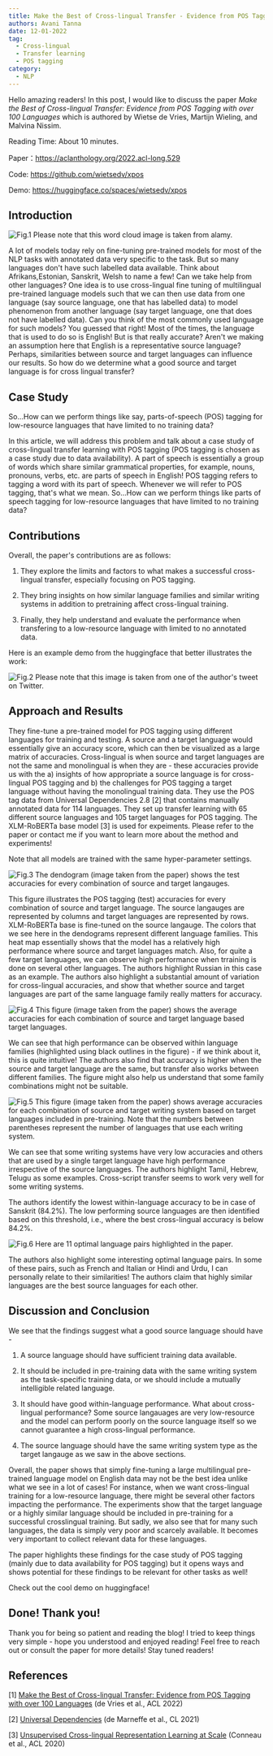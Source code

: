 ```yaml
---
title: Make the Best of Cross-lingual Transfer - Evidence from POS Tagging with over 100 Languages
authors: Avani Tanna
date: 12-01-2022
tag:
  - Cross-lingual
  - Transfer learning
  - POS tagging
category:
  - NLP
---
```


Hello amazing readers! In this post, I would like to discuss the paper *Make the Best of Cross-lingual Transfer: Evidence from POS Tagging with over 100 Languages* which is authored by Wietse de Vries, Martijn Wieling, and Malvina Nissim. 

Reading Time: About 10 minutes.

Paper：<https://aclanthology.org/2022.acl-long.529>

Code: <https://github.com/wietsedv/xpos>

Demo: <https://huggingface.co/spaces/wietsedv/xpos>

<!-- more -->
## Introduction


![Fig.1 Please note that this word cloud image is taken from alamy.](./fig1.jpeg)

A lot of models today rely on fine-tuning pre-trained models for most of the NLP tasks with annotated data very specific to the task. But so many languages don't have such labelled data available. Think about Afrikans,Estonian, Sanskrit, Welsh to name a few! Can we take help from other languages? One idea is to use cross-lingual fine tuning of multilingual pre-trained language models such that we can then use data from one language (say source language, one that has labelled data) to model phenomenon from another language (say target language, one that does not have labelled data). Can you think of the most commonly used language for such models? You guessed that right! Most of the times, the language that is used to do so is English! But is that really accurate? Aren't we making an assumption here that English is a representative source language? Perhaps, similarities between source and target languages can influence our results. So how do we determine what a good source and target language is for cross lingual transfer? 

## Case Study 

So...How can we perform things like say, parts-of-speech (POS) tagging for low-resource languages that have limited to no training data?

In this article, we will address this problem and talk about a case study of cross-lingual transfer learning with POS tagging (POS tagging is chosen as a case study due to data availability). A part of speech is essentially a group of words which share similar grammatical properties, for example, nouns, pronouns, verbs, etc. are parts of speech in English! POS tagging refers to tagging a word with its part of speech. Whenever we will refer to POS tagging, that's what we mean. So...How can we perform things like parts of speech tagging for low-resource languages that have limited to no training data? 

## Contributions

Overall, the paper's contributions are as follows:

1. They explore the limits and factors to what makes a successful cross-lingual transfer, especially focusing on POS tagging. 

2. They bring insights on how similar language families and similar writing systems in addition to pretraining affect cross-lingual training.

3. Finally, they help understand and evaluate the performance when transfering to a low-resource language with limited to no annotated data.

Here is an example demo from the huggingface that better illustrates the work:


![Fig.2 Please note that this image is taken from one of the author's tweet on Twitter.](./fig2.jpeg)


## Approach and Results

They fine-tune a pre-trained model for POS tagging using different languages for training and testing. A source and a target language would essentially give an accuracy score, which can then be visualized as a large matrix of accuracies. Cross-lingual is when source and target languages are not the same and monolingual is when they are - these accuracies provide us with the a) insights of how appropriate a source language is for cross-lingual POS tagging and b) the challenges for POS tagging a target language without having the monolingual training data. They use the POS tag data from Universal Dependencies 2.8 [2] that contains manually annotated data for 114 languages. They set up transfer learning with 65 different source languages and 105 target languages for POS tagging. The XLM-RoBERTa base model [3] is used for expeiments. Please refer to the paper or contact me if you want to learn more about the method and experiments!

Note that all models are trained with the same hyper-parameter settings.

![Fig.3 The dendogram (image taken from the paper) shows the test accuracies for every combination of source and target langauges.](./fig3.jpeg)

This figure illustrates the POS tagging (test) accuracies for every combination of source and target language. The source langauges are represented by columns and target languages are represented by rows. XLM-RoBERTa base is fine-tuned on the source langauge. The colors that we see here in the dendograms represent different language families. This heat map essentially shows that the model has a relatively high performance where source and target languages match. Also, for quite a few target languages, we can observe high performance when trraining is done on several other languages. The authors highlight Russian in this case as an example. The authors also highlight a substantial amount of variation for cross-lingual accuracies, and show that whether source and target languages are part of the same language family really matters for accuracy. 

![Fig.4 This figure (image taken from the paper) shows the average accuracies for each combination of source and target language based target languages.](./fig4.jpeg)

We can see that high performance can be observed within language families (highlighted using black outlines in the figure) - if we think about it, this is quite intuitive! The authors also find that accuracy is higher when the source and target language are the same, but transfer also works between different families. The figure might also help us understand that some family combinations might not be suitable. 


![Fig.5 This figure (image taken from the paper) shows average accuracies for each combination of source and target writing system based on target languages included in pre-training. Note that the numbers between parentheses represent the number of languages that use each writing system. ](./fig5.jpeg)

We can see that some writing systems have very low accuracies and others that are used by a single target language have high performance irrespective of the source languages. The authors highlight Tamil, Hebrew, Telugu as some examples. Cross-script transfer seems to work very well for some writing systems.

The authors identify the lowest within-language accuracy to be in case of Sanskrit (84.2%). The low performing source languages are then identified based on this threshold, i.e., where the best cross-lingual accuracy is below 84.2%. 

![Fig.6 Here are 11 optimal language pairs highlighted in the paper.](./fig6.jpeg)

The authors also highlight some interesting optimal language pairs. In some of these pairs, such as French and Italian or Hindi and Urdu, I can personally relate to their similarities! The authors claim that highly similar languages are the best source languages for each other.

## Discussion and Conclusion

We see that the findings suggest what a good source language should have - 

1. A source language should have sufficient training data available. 

2. It should be included in pre-training data with the same writing system as the task-specific training data, or we should include a mutually intelligible related language. 

3. It should have good within-language performance. What about cross-lingual performance? Some source langauages are very low-resource and the model can perform poorly on the source language itself so we cannot guarantee a high cross-lingual performance. 

4. The source language should have the same writing system type as the target langauge as we saw in the above sections. 

Overall, the paper shows that simply fine-tuning a large multilingual pre-trained language model on English data may not be the best idea unlike what we see in a lot of cases! For instance, when we want cross-lingual training for a low-resource language, there might be several other factors impacting the performance. The experiments show that the target language or a highly similar language should be included in pre-training for a successful crosslingual training. But sadly, we also see that for many such languages, the data is simply very poor and scarcely available. It becomes very important to collect relevant data for these languages.

The paper highlights these findings for the case study of POS tagging (mainly due to data availability for POS tagging) but it opens ways and shows potential for these findings to be relevant for other tasks as well! 

Check out the cool demo on huggingface!

## Done! Thank you! 
Thank you for being so patient and reading the blog! I tried to keep things very simple - hope you understood and enjoyed reading! Feel free to reach out or consult the paper for more details! Stay tuned readers! 

## References

[1] [Make the Best of Cross-lingual Transfer: Evidence from POS Tagging with over 100 Languages](https://aclanthology.org/2022.acl-long.529) (de Vries et al., ACL 2022)

[2] [Universal Dependencies](https://aclanthology.org/2021.cl-2.11) (de Marneffe et al., CL 2021)

[3] [Unsupervised Cross-lingual Representation Learning at Scale](https://aclanthology.org/2020.acl-main.747) (Conneau et al., ACL 2020)


